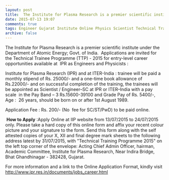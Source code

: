 ```yaml
---
layout: post
title:  The Institute for Plasma Research is a premier scientific institute under the Department of Atomic Energy; Govt. of India last date 24 July 2015
date: 2015-07-13 19:07
comments: true
tags: Engineer Gujarat Institute Online Physics Scientist Technical Trainee
archive: false
---
```

The Institute for Plasma Research is a premier scientific institute under the Department of Atomic Energy; Govt. of India.  Applications are invited for the Technical Trainee Programme (TTP) - 2015 for entry-level career opportunities available at  IPR as Engineers and Physicists :

Institute  for Plasma Research (IPR) and at ITER-India : trainee will be paid a monthly stipend of Rs. 25000/- and a one-time book allowance of Rs.22000/- and on successful completion of the training, the  trainees will be appointed as Scientist / Engineer–SC at IPR or  ITER–India with a pay scale  in the Pay Band – 3 Rs.15600-39100 and Grade Pay of Rs. 5400/-, Age :  26 years, should be born on or after 1st August 1989.

Application Fee : Rs. 200/- (No  fee for SC/ST/PwD) to be paid online.

 **How to Apply** :Apply Online at IIP website from 13/07/2015 to 24/07/2015 only. Please take a hard copy of this online form and affix your recent colour picture and your signature to the form. Send  this form along with the self attested copies of your X, XII and final  degree mark sheets to the following address latest by 31/07/2015,  with "Technical Training Programme 2015" on the left top  corner of the envelope: Acting Chief Admin Officer, hairman, Academic Committee, Institute for Plasma Research, Near Indira Bridge, Bhat Ghandhinagar - 382428, Gujarat.

For more information and a link to the Online Application Format, kindly visit <http://www.ipr.res.in/documents/jobs_career.html>








